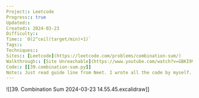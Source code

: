 ```yaml
---
Project:: Leetcode
Progress:: true
Updated:: 
Created:: 2024-03-23
Difficulty:: 
Time:: `O(2^ceil(target/min)+1)`
Tags:: 
Techniques:: 
Sites:: [Leetcode](https://leetcode.com/problems/combination-sum/)
Walkthrough:: [Site Unreachable](https://www.youtube.com/watch?v=GBKI9VSKdGg)
Code:: [[39.combination-sum.py]]
Note:: Just read guide line from Neet. I wrote all the code by myself. used ref from [[78. Subsets]]
---
```

![[39. Combination Sum 2024-03-23 14.55.45.excalidraw]]